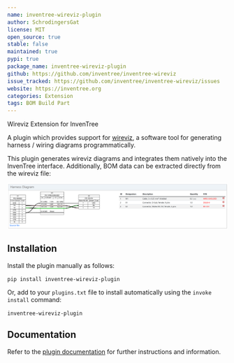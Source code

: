 ```yaml
---
name: inventree-wireviz-plugin
author: SchrodingersGat
license: MIT
open_source: true
stable: false
maintained: true
pypi: true
package_name: inventree-wireviz-plugin
github: https://github.com/inventree/inventree-wireviz
issue_tracked: https://github.com/inventree/inventree-wireviz/issues
website: https://inventree.org
categories: Extension
tags: BOM Build Part
---
```


Wireviz Extension for InvenTree

A plugin which provides support for [wireviz](https://github.com/wireviz/WireViz), a software tool for generating harness / wiring diagrams programmatically.

This plugin generates wireviz diagrams and integrates them natively into the InvenTree interface. Additionally, BOM data can be extracted directly from the wireviz file:

![](/assets/plugins/inventree_wireviz.png)

## Installation

Install the plugin manually as follows:

```
pip install inventree-wireviz-plugin
```

Or, add to your `plugins.txt` file to install automatically using the `invoke install` command:

```
inventree-wireviz-plugin
```

## Documentation

Refer to the [plugin documentation](https://github.com/inventree/inventree-wireviz) for further instructions and information.